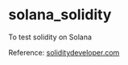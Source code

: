 # solana_solidity
To test solidity on Solana

Reference: [soliditydeveloper.com](https://soliditydeveloper.com/solana)
